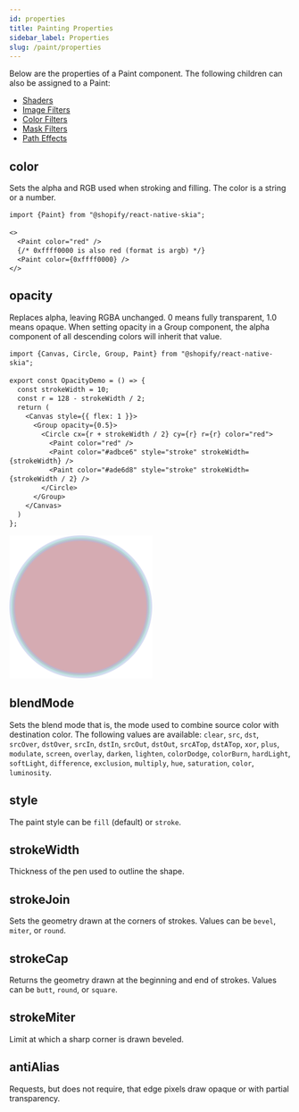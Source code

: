 ```yaml
---
id: properties
title: Painting Properties
sidebar_label: Properties
slug: /paint/properties
---
```


Below are the properties of a Paint component.
The following children can also be assigned to a Paint:
* [Shaders](/docs/shaders/overview) 
* [Image Filters](/docs/image-filters/overview)
* [Color Filters](/docs/color-filters)
* [Mask Filters](/docs/mask-filters)
* [Path Effects](/docs/path-effects)

## color

Sets the alpha and RGB used when stroking and filling.
The color is a string or a number.

```tsx twoslash
import {Paint} from "@shopify/react-native-skia";

<>
  <Paint color="red" />
  {/* 0xffff0000 is also red (format is argb) */}
  <Paint color={0xffff0000} />
</>
```

## opacity

Replaces alpha, leaving RGBA unchanged. 0 means fully transparent, 1.0 means opaque.
When setting opacity in a Group component, the alpha component of all descending colors will inherit that value.

```tsx twoslash
import {Canvas, Circle, Group, Paint} from "@shopify/react-native-skia";

export const OpacityDemo = () => {
  const strokeWidth = 10;
  const r = 128 - strokeWidth / 2;
  return (
    <Canvas style={{ flex: 1 }}>
      <Group opacity={0.5}>
        <Circle cx={r + strokeWidth / 2} cy={r} r={r} color="red">
          <Paint color="red" />
          <Paint color="#adbce6" style="stroke" strokeWidth={strokeWidth} />
          <Paint color="#ade6d8" style="stroke" strokeWidth={strokeWidth / 2} />
        </Circle>
      </Group>
    </Canvas>
  )
};
```

![Opacity](./assets/opacity.png)

## blendMode

Sets the blend mode that is, the mode used to combine source color with destination color.
The following values are available: `clear`, `src`, `dst`, `srcOver`, `dstOver`, `srcIn`, `dstIn`, `srcOut`, `dstOut`,
`srcATop`, `dstATop`, `xor`, `plus`, `modulate`, `screen`, `overlay`, `darken`, `lighten`, `colorDodge`, `colorBurn`, `hardLight`,
`softLight`, `difference`, `exclusion`, `multiply`, `hue`, `saturation`, `color`, `luminosity`.

## style

The paint style can be `fill` (default) or `stroke`.

## strokeWidth

Thickness of the pen used to outline the shape.

## strokeJoin

Sets the geometry drawn at the corners of strokes.
Values can be `bevel`, `miter`, or `round`.

## strokeCap

Returns the geometry drawn at the beginning and end of strokes.
Values can be `butt`, `round`, or `square`.

## strokeMiter

Limit at which a sharp corner is drawn beveled.

## antiAlias

Requests, but does not require, that edge pixels draw opaque or with partial transparency.